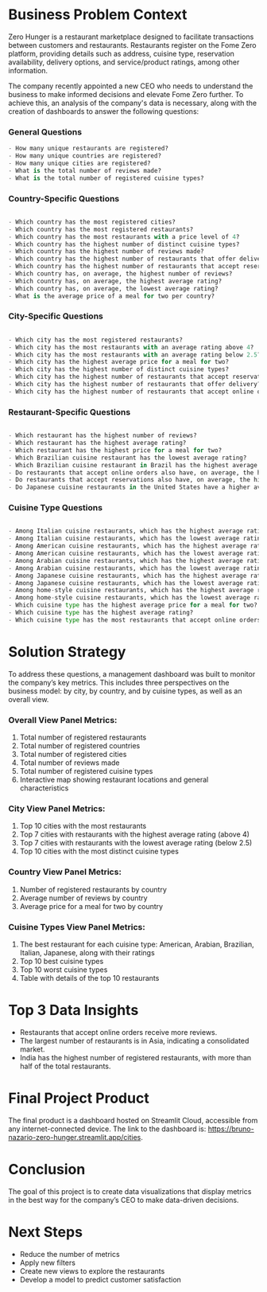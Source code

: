# Business Problem Context
Zero Hunger is a restaurant marketplace designed to facilitate transactions between customers and restaurants. Restaurants register on the Fome Zero platform, providing details such as address, cuisine type, reservation availability, delivery options, and service/product ratings, among other information.

The company recently appointed a new CEO who needs to understand the business to make informed decisions and elevate Fome Zero further. To achieve this, an analysis of the company's data is necessary, along with the creation of dashboards to answer the following questions:

### General Questions
```python
- How many unique restaurants are registered?
- How many unique countries are registered?
- How many unique cities are registered?
- What is the total number of reviews made?
- What is the total number of registered cuisine types?
```

### Country-Specific Questions
``` python

- Which country has the most registered cities?
- Which country has the most registered restaurants?
- Which country has the most restaurants with a price level of 4?
- Which country has the highest number of distinct cuisine types?
- Which country has the highest number of reviews made?
- Which country has the highest number of restaurants that offer delivery?
- Which country has the highest number of restaurants that accept reservations?
- Which country has, on average, the highest number of reviews?
- Which country has, on average, the highest average rating?
- Which country has, on average, the lowest average rating?
- What is the average price of a meal for two per country?

``` 

### City-Specific Questions
```python

- Which city has the most registered restaurants?
- Which city has the most restaurants with an average rating above 4?
- Which city has the most restaurants with an average rating below 2.5?
- Which city has the highest average price for a meal for two?
- Which city has the highest number of distinct cuisine types?
- Which city has the highest number of restaurants that accept reservations?
- Which city has the highest number of restaurants that offer delivery?
- Which city has the highest number of restaurants that accept online orders?

```

### Restaurant-Specific Questions
```python

- Which restaurant has the highest number of reviews?
- Which restaurant has the highest average rating?
- Which restaurant has the highest price for a meal for two?
- Which Brazilian cuisine restaurant has the lowest average rating?
- Which Brazilian cuisine restaurant in Brazil has the highest average rating?
- Do restaurants that accept online orders also have, on average, the highest number of reviews?
- Do restaurants that accept reservations also have, on average, the highest average price for a meal for two?
- Do Japanese cuisine restaurants in the United States have a higher average price for a meal for two compared to American BBQ restaurants?

```

### Cuisine Type Questions
```python

- Among Italian cuisine restaurants, which has the highest average rating?
- Among Italian cuisine restaurants, which has the lowest average rating?
- Among American cuisine restaurants, which has the highest average rating?
- Among American cuisine restaurants, which has the lowest average rating?
- Among Arabian cuisine restaurants, which has the highest average rating?
- Among Arabian cuisine restaurants, which has the lowest average rating?
- Among Japanese cuisine restaurants, which has the highest average rating?
- Among Japanese cuisine restaurants, which has the lowest average rating?
- Among home-style cuisine restaurants, which has the highest average rating?
- Among home-style cuisine restaurants, which has the lowest average rating?
- Which cuisine type has the highest average price for a meal for two?
- Which cuisine type has the highest average rating?
- Which cuisine type has the most restaurants that accept online orders and offer delivery?

```

# Solution Strategy
To address these questions, a management dashboard was built to monitor the company’s key metrics. This includes three perspectives on the business model: by city, by country, and by cuisine types, as well as an overall view.

### Overall View Panel Metrics:

1. Total number of registered restaurants
2. Total number of registered countries
3. Total number of registered cities
4. Total number of reviews made
5. Total number of registered cuisine types
6. Interactive map showing restaurant locations and general characteristics

### City View Panel Metrics:

1. Top 10 cities with the most restaurants
2. Top 7 cities with restaurants with the highest average rating (above 4)
3. Top 7 cities with restaurants with the lowest average rating (below 2.5)
4. Top 10 cities with the most distinct cuisine types

### Country View Panel Metrics:

1. Number of registered restaurants by country
2. Average number of reviews by country
3. Average price for a meal for two by country

### Cuisine Types View Panel Metrics:

1. The best restaurant for each cuisine type: American, Arabian, Brazilian, Italian, Japanese, along with their ratings
2. Top 10 best cuisine types
3. Top 10 worst cuisine types
4. Table with details of the top 10 restaurants
        
# Top 3 Data Insights
- Restaurants that accept online orders receive more reviews.
- The largest number of restaurants is in Asia, indicating a consolidated market.
- India has the highest number of registered restaurants, with more than half of the total restaurants.

# Final Project Product
The final product is a dashboard hosted on Streamlit Cloud, accessible from any internet-connected device. The link to the dashboard is: https://bruno-nazario-zero-hunger.streamlit.app/cities.

# Conclusion
The goal of this project is to create data visualizations that display metrics in the best way for the company’s CEO to make data-driven decisions.

# Next Steps
- Reduce the number of metrics
- Apply new filters
- Create new views to explore the restaurants
- Develop a model to predict customer satisfaction
